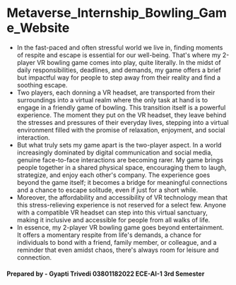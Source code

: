 # Metaverse_Internship_Bowling_Game_Website

- In the fast-paced and often stressful world we live in, finding moments of respite and escape is essential for our well-being. That's where my 2-player VR bowling game comes into play, quite literally. In the midst of daily responsibilities, deadlines, and demands, my game offers a brief but impactful way for people to step away from their reality and find a soothing escape.
- Two players, each donning a VR headset, are transported from their surroundings into a virtual realm where the only task at hand is to engage in a friendly game of bowling. This transition itself is a powerful experience. The moment they put on the VR headset, they leave behind the stresses and pressures of their everyday lives, stepping into a virtual environment filled with the promise of relaxation, enjoyment, and social interaction.
- But what truly sets my game apart is the two-player aspect. In a world increasingly dominated by digital communication and social media, genuine face-to-face interactions are becoming rarer. My game brings people together in a shared physical space, encouraging them to laugh, strategize, and enjoy each other's company. The experience goes beyond the game itself; it becomes a bridge for meaningful connections and a chance to escape solitude, even if just for a short while.
- Moreover, the affordability and accessibility of VR technology mean that this stress-relieving experience is not reserved for a select few. Anyone with a compatible VR headset can step into this virtual sanctuary, making it inclusive and accessible for people from all walks of life.
- In essence, my 2-player VR bowling game goes beyond entertainment. It offers a momentary respite from life's demands, a chance for individuals to bond with a friend, family member, or colleague, and a reminder that even amidst chaos, there's always room for leisure and connection.
#### Prepared by - Gyapti Trivedi 03801182022 ECE-AI-1 3rd Semester
